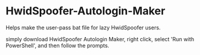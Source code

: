 # HwidSpoofer-Autologin-Maker
Helps make the user-pass bat file for lazy HwidSpoofer users.

simply download HwidSpoofer Autologin Maker, right click, select 'Run with PowerShell', and then follow the prompts.
